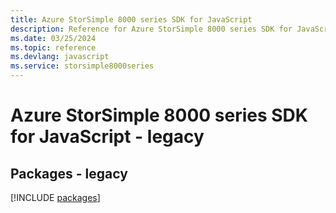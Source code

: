 ```yaml
---
title: Azure StorSimple 8000 series SDK for JavaScript
description: Reference for Azure StorSimple 8000 series SDK for JavaScript
ms.date: 03/25/2024
ms.topic: reference
ms.devlang: javascript
ms.service: storsimple8000series
---
```

# Azure StorSimple 8000 series SDK for JavaScript - legacy
## Packages - legacy
[!INCLUDE [packages](storsimple-8000-series-index.md)]